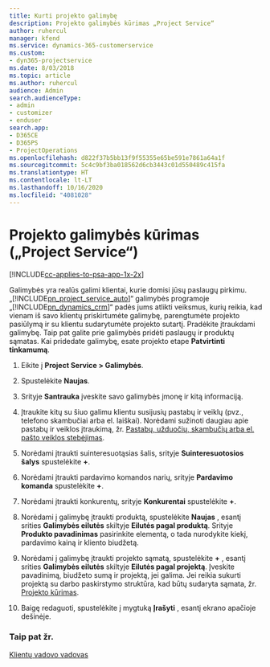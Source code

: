 ```yaml
---
title: Kurti projekto galimybę
description: Projekto galimybės kūrimas „Project Service“
author: ruhercul
manager: kfend
ms.service: dynamics-365-customerservice
ms.custom:
- dyn365-projectservice
ms.date: 8/03/2018
ms.topic: article
ms.author: ruhercul
audience: Admin
search.audienceType:
- admin
- customizer
- enduser
search.app:
- D365CE
- D365PS
- ProjectOperations
ms.openlocfilehash: d822f37b5bb13f9f55355e65be591e7861a64a1f
ms.sourcegitcommit: 5c4c9bf3ba018562d6cb3443c01d550489c415fa
ms.translationtype: HT
ms.contentlocale: lt-LT
ms.lasthandoff: 10/16/2020
ms.locfileid: "4081028"
---
```

# <a name="create-a-project-opportunity-project-service"></a>Projekto galimybės kūrimas („Project Service“)

[!INCLUDE[cc-applies-to-psa-app-1x-2x](../includes/cc-applies-to-psa-app-1x-2x.md)]

Galimybės yra realūs galimi klientai, kurie domisi jūsų paslaugų pirkimu. „[!INCLUDE[pn_project_service_auto](../includes/pn-project-service-auto.md)]“ galimybės programoje „[!INCLUDE[pn_dynamics_crm](../includes/pn-dynamics-crm.md)]“ padės jums atlikti veiksmus, kurių reikia, kad vienam iš savo klientų priskirtumėte galimybę, parengtumėte projekto pasiūlymą ir su klientu sudarytumėte projekto sutartį. Pradėkite įtraukdami galimybę. Taip pat galite prie galimybės pridėti paslaugų ir produktų sąmatas. Kai pridedate galimybę, esate projekto etape **Patvirtinti tinkamumą**.  
  
1.  Eikite į **Project Service > Galimybės**.  
  
2.  Spustelėkite **Naujas**.  
  
3.  Srityje **Santrauka** įveskite savo galimybės įmonę ir kitą informaciją.  
  
4.  Įtraukite kitų su šiuo galimu klientu susijusių pastabų ir veiklų (pvz., telefono skambučiai arba el. laiškai). Norėdami sužinoti daugiau apie pastabų ir veiklos įtraukimą, žr. [Pastabų, užduočių, skambučių arba el. pašto veiklos stebėjimas](https://docs.microsoft.com/dynamics365/customerengagement/on-premises/basics/work-with-activities).  
  
5.  Norėdami įtraukti suinteresuotąsias šalis, srityje **Suinteresuotosios šalys** spustelėkite **+**.  
  
6.  Norėdami įtraukti pardavimo komandos narių, srityje **Pardavimo komanda** spustelėkite **+**.  
  
7.  Norėdami įtraukti konkurentų, srityje **Konkurentai** spustelėkite **+**.  
  
8.  Norėdami į galimybę įtraukti produktą, spustelėkite **Naujas** , esantį srities **Galimybės eilutės** skiltyje **Eilutės pagal produktą**. Srityje **Produkto pavadinimas** pasirinkite elementą, o tada nurodykite kiekį, pardavimo kainą ir kliento biudžetą.  
  
9. Norėdami į galimybę įtraukti projekto sąmatą, spustelėkite **+** , esantį srities **Galimybės eilutės** skiltyje **Eilutės pagal projektą**. Įveskite pavadinimą, biudžeto sumą ir projektą, jei galima. Jei reikia sukurti projektą su darbo paskirstymo struktūra, kad būtų sudaryta sąmata, žr. [Projekto kūrimas](../psa/create-project.md).  
  
10. Baigę redaguoti, spustelėkite į mygtuką **Įrašyti** , esantį ekrano apačioje dešinėje.  
  
### <a name="see-also"></a>Taip pat žr.  
 [Klientų vadovo vadovas](../psa/account-manager-guide.md)
